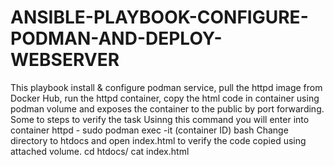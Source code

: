 # ANSIBLE-PLAYBOOK-CONFIGURE-PODMAN-AND-DEPLOY-WEBSERVER
This playbook install & configure podman service, pull the httpd image from Docker Hub, run the httpd container, copy the html code 
in container using podman volume and exposes the container to the public by port forwarding.
Some to steps to verify the task
Usinng this command you will enter into container httpd - sudo podman exec -it (container ID) bash
Change directory to htdocs and open index.html to verify the code copied using attached volume.
 cd htdocs/
 cat index.html
 
